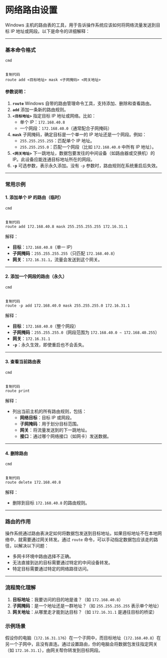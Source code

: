 # 网络路由设置

Windows 主机的路由表的工具，用于告诉操作系统应该如何将网络流量发送到目标 IP 地址或网段。以下是命令的详细解释：

------

### 基本命令格式

```
cmd


复制代码
route add <目标地址> mask <子网掩码> <网关地址>
```

#### 参数说明：

1. **`route`**
   Windows 自带的路由管理命令工具，支持添加、删除和查看路由。
2. **`add`**
   添加一条新的路由规则。
3. **`<目标地址>`**
   指定目标 IP 地址或网络。比如：
   - 单个 IP：`172.168.40.8`
   - 一个网段：`172.168.40.0`（通常配合子网掩码）
4. **`mask`**
   子网掩码，确定目标是一个单一的 IP 地址还是一个网段。例如：
   - `255.255.255.255`：匹配单个 IP 地址。
   - `255.255.255.0`：匹配一个网段（比如 `172.168.40.0` 中所有 IP 地址）。
5. **`<网关地址>`**
   下一跳地址，数据包要发往的中间设备（如路由器或交换机）的 IP。此设备应能连通目标地址所在的网段。
6. **`-p`**
   可选参数，表示永久添加。没有 `-p` 参数时，路由规则在系统重启后失效。

------

### 常用示例

#### 1. 添加单个 IP 的路由（临时）

```
cmd


复制代码
route add 172.168.40.8 mask 255.255.255.255 172.16.31.1
```

解释：

- **目标**：`172.168.40.8`（单一 IP）
- **子网掩码**：`255.255.255.255`（只匹配 `172.168.40.8`）
- **网关**：`172.16.31.1`，流量会发送到这个网关。

------

#### 2. 添加一个网段的路由（永久）

```
cmd


复制代码
route -p add 172.168.40.0 mask 255.255.255.0 172.16.31.1
```

解释：

- **目标**：`172.168.40.0`（整个网段）
- **子网掩码**：`255.255.255.0`（网段范围为 `172.168.40.0 ~ 172.168.40.255`）
- **网关**：`172.16.31.1`
- **`-p`**：永久生效，即使重启也不会丢失。

------

#### 3. 查看当前路由表

```
cmd


复制代码
route print
```

解释：

- 列出当前主机的所有路由规则，包括：
  - **网络目标**：目标 IP 或网段。
  - **子网掩码**：用于划分目标范围。
  - **网关**：将流量发送到的下一跳地址。
  - **接口**：通过哪个网络接口（如网卡）发送数据。

------

#### 4. 删除路由

```
cmd


复制代码
route delete 172.168.40.8
```

解释：

- 删除到目标 `172.168.40.8` 的路由规则。

------

### 路由的作用

操作系统通过路由表决定如何将数据包发送到目标地址。如果目标地址不在本地网络中，就需要通过网关转发。通过 `route` 命令，可以手动指定数据包应该走的路径，以解决以下问题：

- 多网卡环境中路由选择不正确。
- 无法直接到达的目标需要通过特定的中间设备转发。
- 特定目标需要通过特定的网络路径访问。

------

### 流程简化理解

1. **目标地址**：我要访问的目的地是谁？（如 `172.168.40.8`）
2. **子网掩码**：是一个地址还是一群地址？（如 `255.255.255.255` 表示单个地址）
3. **网关地址**：从哪里走才能到达目标？（如 `172.16.31.1` 是通往目标的桥梁）

### 示例场景

假设你的电脑（`172.16.31.176`）在一个子网中，而目标地址（`172.168.40.8`）在另一个子网中，且没有直连。通过设置路由，你的电脑会将数据包发往指定网关（如 `172.16.31.1`），由网关帮你转发到目标网段。